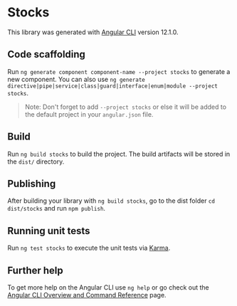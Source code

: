 # Stocks

This library was generated with [Angular CLI](https://github.com/angular/angular-cli) version 12.1.0.

## Code scaffolding

Run `ng generate component component-name --project stocks` to generate a new component. You can also use `ng generate directive|pipe|service|class|guard|interface|enum|module --project stocks`.
> Note: Don't forget to add `--project stocks` or else it will be added to the default project in your `angular.json` file. 

## Build

Run `ng build stocks` to build the project. The build artifacts will be stored in the `dist/` directory.

## Publishing

After building your library with `ng build stocks`, go to the dist folder `cd dist/stocks` and run `npm publish`.

## Running unit tests

Run `ng test stocks` to execute the unit tests via [Karma](https://karma-runner.github.io).

## Further help

To get more help on the Angular CLI use `ng help` or go check out the [Angular CLI Overview and Command Reference](https://angular.io/cli) page.
